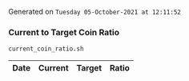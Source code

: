 Generated on `Tuesday 05-October-2021 at 12:11:52`

### Current to Target Coin Ratio
`current_coin_ratio.sh`

Date|Current|Target|Ratio
---|---|---|---
